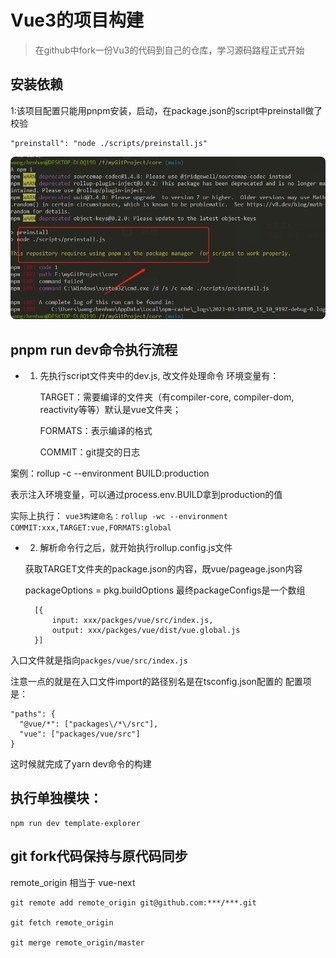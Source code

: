 # Vue3的项目构建

>在github中fork一份Vu3的代码到自己的仓库，学习源码路程正式开始

## 安装依赖

1:该项目配置只能用pnpm安装，启动，在package.json的script中preinstall做了校验
```
"preinstall": "node ./scripts/preinstall.js"
```
<p>
  <img src="../.vitepress/public/start/build.jpg" alt="vitepress init screenshot" style="border-radius:8px">
</p>

## pnpm run dev命令执行流程

- 1. 先执行script文件夹中的dev.js, 改文件处理命令
        环境变量有：

        TARGET：需要编译的文件夹（有compiler-core, compiler-dom, reactivity等等）默认是vue文件夹；

        FORMATS：表示编译的格式

        COMMIT：git提交的日志

 案例：rollup -c --environment BUILD:production

 表示注入环境变量，可以通过process.env.BUILD拿到production的值

  实际上执行：
  `vue3构建命名：rollup -wc --environment COMMIT:xxx,TARGET:vue,FORMATS:global`

- 2. 解析命令行之后，就开始执行rollup.config.js文件

  获取TARGET文件夹的package.json的内容，既vue/pageage.json内容

  packageOptions = pkg.buildOptions 最终packageConfigs是一个数组
  ```
    [{
        input: xxx/packges/vue/src/index.js,
        output: xxx/packges/vue/dist/vue.global.js
    }]
  ```
入口文件就是指向`packges/vue/src/index.js`

注意一点的就是在入口文件import的路径别名是在tsconfig.json配置的
配置项是：

```
"paths": {
  "@vue/*": ["packages\/*\/src"],
  "vue": ["packages/vue/src"]
}
```
这时候就完成了yarn dev命令的构建


## 执行单独模块： 
```
npm run dev template-explorer
```

## git fork代码保持与原代码同步

remote_origin 相当于 vue-next
```
git remote add remote_origin git@github.com:***/***.git

git fetch remote_origin

git merge remote_origin/master

```